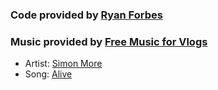 ### Code provided by [Ryan Forbes](https://codepen.io/ryanforbes_25-the-bashful/project/editor/AJPgyz)

### Music provided by [Free Music for Vlogs](https://soundcloud.com/freemusicforvlogs)

- Artist: [Simon More](https://soundcloud.com/user-73416670)
- Song: [Alive](https://soundcloud.com/freemusicforvlogs/simon-more-alive-free-download)
